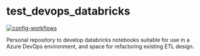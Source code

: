 # test_devops_databricks
[![config-workflows](https://github.com/mattia-ficarelli/test_devops_databricks/actions/workflows/config-workflows.yml/badge.svg)](https://github.com/mattia-ficarelli/test_devops_databricks/actions/workflows/config-workflows.yml)

Personal repository to develop databricks notebooks suitable for use in a Azure DevOps environment, and space for refactoring existing ETL design.
